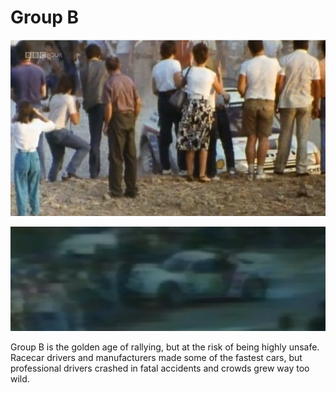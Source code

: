 # Group B

![Madness on Wheels - Rallying's Craziest Years. BBC](<../../../.gitbook/assets/image (645) (1) (1) (1).png>)



![Ugly accident. From "Rallying - the Killer Years"](<../../../.gitbook/assets/image (642) (1) (1).png>)

Group B is the golden age of rallying, but at the risk of being highly unsafe. Racecar drivers and manufacturers made some of the fastest cars, but professional drivers crashed in fatal accidents and crowds grew way too wild.

